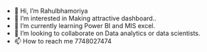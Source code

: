 - 👋 Hi, I’m Rahulbhamoriya
- 👀 I’m interested in Making attractive dashboard..
- 🌱 I’m currently learning Power BI and MIS excel. 
- 💞️ I’m looking to collaborate on Data analytics or data scientists. 
- 📫 How to reach me 7748027474

<!---
Rahulbhamoriya/Rahulbhamoriya is a ✨ special ✨ repository because its `README.md` (this file) appears on your GitHub profile.
You can click the Preview link to take a look at your changes.
--->
